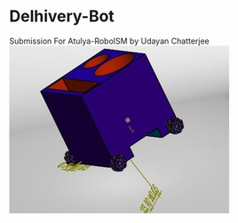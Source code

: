 # Delhivery-Bot
Submission For Atulya-RoboISM by Udayan Chatterjee
![Bot 1](https://github.com/UdAyAn123/Delhivery-Bot/blob/main/Bot%20pic%201.JPG)
